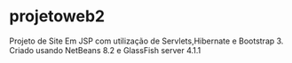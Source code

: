 # projetoweb2
Projeto de Site Em JSP com utilização de Servlets,Hibernate e Bootstrap 3.
Criado usando NetBeans 8.2 e GlassFish server 4.1.1
